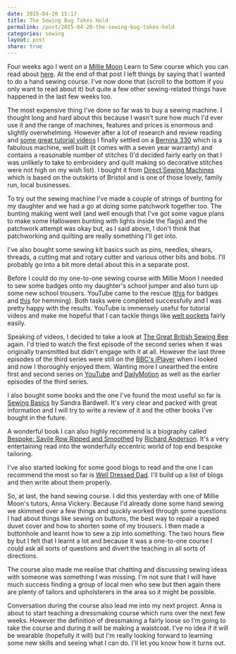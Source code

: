 ```yaml
---
date: 2015-04-20 15:17
title: The Sewing Bug Takes Hold
permalink: /post/2015-04-20-the-sewing-bug-takes-hold
categories: sewing
layout: post
share: true
---
```


Four weeks ago I went on a [Millie Moon](http://milliemoonshop.co.uk/) Learn to Sew course which you can read about [here](http://www.swwritings.com/post/2015-03-22-learning-to-sew/). At the end of that post I left things by saying that I wanted to do a hand sewing course. I've now done that (scroll to the bottom if you only want to read about it) but quite a few other sewing-related things have happened in the last few weeks too.

The most expensive thing I've done so far was to buy a sewing machine. I thought long and hard about this because I wasn't sure how much I'd ever use it and the range of machines, features and prices is enormous and slightly overwhelming. However after a lot of research and review reading and [some great tutorial videos](http://www.sewingmastery.com/videos/bernina-330-tutorial/) I finally settled on a [Bernina 330](http://www.bernina.com/en-US/Products-US/BERNINA-products/Sewing-Quilting-and-Embroidery/BERNINA-3-Series/BERNINA-330) which is a fabulous machine, well built (it comes with a seven year warranty) and contains a reasonable number of stitches (I'd decided fairly early on that I was unlikely to take to embroidery and quilt making so decorative stitches were not high on my wish list). I bought it from [Direct Sewing Machines](http://direct-sewingmachines.co.uk) which is based on the outskirts of Bristol and is one of those lovely, family run, local businesses.

To try out the sewing machine I've made a couple of strings of bunting for my daughter and we had a go at doing some patchwork together too. The bunting making went well (and well enough that I've got some vague plans to make some Halloween bunting with lights inside the flags) and the patchwork attempt was okay but, as I said above, I don't think that patchworking and quilting are really something I'll get into.

I've also bought some sewing kit basics such as pins, needles, shears, threads, a cutting mat and rotary cutter and various other bits and bobs. I'll probably go into a bit more detail about this in a separate post.

Before I could do my one-to-one sewing course with Millie Moon I needed to sew some badges onto my daughter's school jumper and also turn up some new school trousers. YouTube came to the rescue ([this](https://www.youtube.com/watch?v=JI2YIwiEvTw) for badges and [this](https://www.youtube.com/watch?v=B7hI9tBuD2g) for hemming). Both tasks were completed successfully and I was pretty happy with the results. YouTube is immensely useful for tutorial videos and make me hopeful that I can tackle things like [welt pockets](https://www.youtube.com/watch?v=6MOuOLkLqQM) fairly easily.

Speaking of videos, I decided to take a look at [The Great British Sewing Bee](http://www.bbc.co.uk/programmes/b03myqj2) again. I'd tried to watch the first episode of the second series when it was originally transmitted but didn't engage with it at all. However the last three episodes of the third series were still on the [BBC's iPlayer](http://www.bbc.co.uk/iplayer) when I looked and now I thoroughly enjoyed them. Wanting more I unearthed the entire first and second series on [YouTube](https://www.youtube.com/results?search_query=great+british+sewing+bee) and [DailyMotion](http://www.dailymotion.com/gb/relevance/universal/search/great+british+sewing+bee/1) as well as the earlier episodes of the third series.

I also bought some books and the one I've found the most useful so far is [Sewing Basics](http://www.amazon.co.uk/gp/product/1584799471) by Sandra Bardwell. It's very clear and packed with great information and I will try to write a review of it and the other books I've bought in the future.

A wonderful book I can also highly recommend is a biography called [Bespoke: Savile Row Ripped and Smoothed](http://www.amazon.co.uk/gp/product/B002WKSO18) by [Richard Anderson](http://www.richardandersonltd.com). It's a very entertaining read into the wonderfully eccentric world of top end bespoke tailoring. 

I've also started looking for some good blogs to read and the one I can recommend the most so far is [Well Dressed Dad](http://welldresseddad.com). I'll build up a list of blogs and then write about them properly.

So, at last, the hand sewing course. I did this yesterday with one of Millie Moon's tutors, Anna Vickery. Because I'd already done some hand sewing we skimmed over a few things and quickly worked through some questions I had about things like sewing on buttons, the best way to repair a ripped duvet cover and how to shorten some of my trousers. I then made a buttonhole and learnt how to sew a zip into something. The two hours flew by but I felt that I learnt a lot and because it was a one-to-one course I could ask all sorts of questions and divert the teaching in all sorts of directions.

The course also made me realise that chatting and discussing sewing ideas with someone was something I was missing. I'm not sure that I will have much success finding a group of local men who sew but then again there are plenty of tailors and upholsterers in the area so it might be possible.

Conversation during the course also lead me into my next project. Anna is about to start teaching a dressmaking course which runs over the next few weeks. However the definition of dressmaking a fairly loose so I'm going to take the course and during it will be making a waistcoat. I've no idea if it will be wearable (hopefully it will) but I'm really looking forward to learning some new skills and seeing what I can do. I'll let you know how it turns out.
